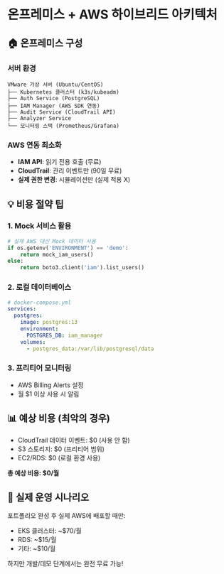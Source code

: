# 온프레미스 + AWS 하이브리드 아키텍처

## 🏠 온프레미스 구성

### 서버 환경
```
VMware 가상 서버 (Ubuntu/CentOS)
├── Kubernetes 클러스터 (k3s/kubeadm)
├── Auth Service (PostgreSQL)
├── IAM Manager (AWS SDK 연동)
├── Audit Service (CloudTrail API)
├── Analyzer Service
└── 모니터링 스택 (Prometheus/Grafana)
```

### AWS 연동 최소화
- **IAM API**: 읽기 전용 호출 (무료)
- **CloudTrail**: 관리 이벤트만 (90일 무료)
- **실제 권한 변경**: 시뮬레이션만 (실제 적용 X)

## 💡 비용 절약 팁

### 1. Mock 서비스 활용
```python
# 실제 AWS 대신 Mock 데이터 사용
if os.getenv('ENVIRONMENT') == 'demo':
    return mock_iam_users()
else:
    return boto3.client('iam').list_users()
```

### 2. 로컬 데이터베이스
```yaml
# docker-compose.yml
services:
  postgres:
    image: postgres:13
    environment:
      POSTGRES_DB: iam_manager
    volumes:
      - postgres_data:/var/lib/postgresql/data
```

### 3. 프리티어 모니터링
- AWS Billing Alerts 설정
- 월 $1 이상 사용 시 알림

## 📊 예상 비용 (최악의 경우)
- CloudTrail 데이터 이벤트: $0 (사용 안 함)
- S3 스토리지: $0 (프리티어 범위)
- EC2/RDS: $0 (로컬 환경 사용)

**총 예상 비용: $0/월**

## 🚀 실제 운영 시나리오
포트폴리오 완성 후 실제 AWS에 배포할 때만:
- EKS 클러스터: ~$70/월
- RDS: ~$15/월
- 기타: ~$10/월

하지만 개발/데모 단계에서는 완전 무료 가능!